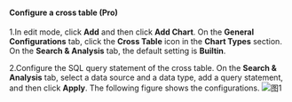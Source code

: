 #### Configure a cross table (Pro)

1.In edit mode, click **Add** and then click **Add Chart**. On the **General Configurations** tab, click the **Cross Table** icon in the **Chart Types** section. On the **Search & Analysis** tab, the default setting is **Builtin**.

2.Configure the SQL query statement of the cross table.
On the **Search & Analysis** tab, select a data source and a data type, add a query statement, and then click **Apply**. The following figure shows the configurations.
![图1](/img/src/en/visulization/crossConnect/crossConnect1.png)
